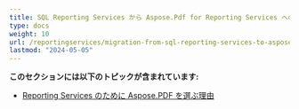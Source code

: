 ```yaml
---
title: SQL Reporting Services から Aspose.Pdf for Reporting Services への移行
type: docs
weight: 10
url: /reportingservices/migration-from-sql-reporting-services-to-aspose-pdf-for-reporting-services/
lastmod: "2024-05-05"
---
```


**このセクションには以下のトピックが含まれています:**

- [Reporting Services のために Aspose.PDF を選ぶ理由](/pdf/reportingservices/why-choose-aspose-pdf-for-reporting-services/)
